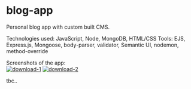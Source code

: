 # blog-app
Personal blog app with custom built CMS.

Technologies used: JavaScript, Node, MongoDB, HTML/CSS
Tools: EJS, Express.js, Mongoose, body-parser, validator, Semantic UI, nodemon, method-override

Screenshots of the app:<br>
<a href="https://ibb.co/42MYQ8q"><img src="https://i.ibb.co/kJ09d47/download-1.png" alt="download-1" border="0"></a>
<a href="https://ibb.co/8BDN40Z"><img src="https://i.ibb.co/FWbmqKT/download-2.png" alt="download-2" border="0"></a>

tbc..
